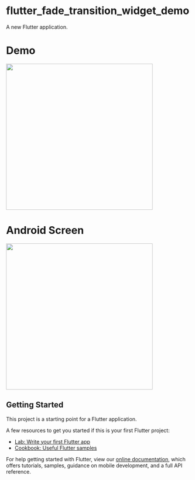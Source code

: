 # flutter_fade_transition_widget_demo

A new Flutter application.

# Demo
<img src="https://user-images.githubusercontent.com/59611415/115570856-155f3d00-a2dc-11eb-9c8e-b5c728eaaca4.gif" height =400>

# Android Screen
<img height="400px" src="https://user-images.githubusercontent.com/59611415/115571117-535c6100-a2dc-11eb-860a-7a20810ebc9f.png">

## Getting Started

This project is a starting point for a Flutter application.

A few resources to get you started if this is your first Flutter project:

- [Lab: Write your first Flutter app](https://flutter.dev/docs/get-started/codelab)
- [Cookbook: Useful Flutter samples](https://flutter.dev/docs/cookbook)

For help getting started with Flutter, view our
[online documentation](https://flutter.dev/docs), which offers tutorials,
samples, guidance on mobile development, and a full API reference.
